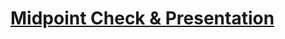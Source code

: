 # [Midpoint Check & Presentation](https://docs.google.com/presentation/d/11R5uKvsS41_Hkx5UN68IoDFvw5useMELq0ub-SoSSrI/edit?usp=sharing)
